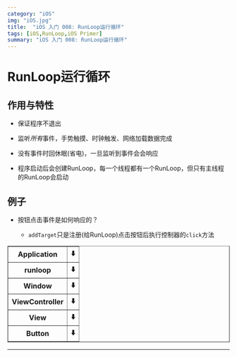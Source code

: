 ```yaml
---
category: "iOS"
img: "iOS.jpg"
title:  "iOS 入门 008: RunLoop运行循环"
tags: [iOS,RunLoop,iOS Primer]
summary: "iOS 入门 008: RunLoop运行循环"
---
```

# RunLoop运行循环

## 作用与特性

* 保证程序不退出

* 监听*所有*事件，手势触摸、时钟触发、网络加载数据完成

* 没有事件时回休眠(省电)，一旦监听到事件会会响应

* 程序启动后会创建RunLoop，每一个线程都有一个RunLoop，但只有主线程的RunLoop会启动

## 例子

* 按钮点击事件是如何响应的？

	* `addTarget`只是注册(给RunLoop)点击按钮后执行控制器的`click`方法


<table border="1" class="table table-bordered table-striped table-condensed">
<tr>
<th>Application</th>
<th>⬇️</th>
</tr>
<tr>
<th>runloop</th>
<th>⬇️</th>
</tr>
<tr>
<th>Window</th>
<th>⬇️</th>
</tr>
<tr>
<th>ViewController</th>
<th>⬇️</th>
</tr>
<tr>
<th>View</th>
<th>⬇️</th>
</tr>
<tr>
<th>Button</th>
<th>⬇️</th>
</tr>
</table>

***


